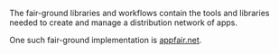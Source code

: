 The fair-ground libraries and workflows contain the tools and libraries needed to create and manage a distribution network of apps.

One such fair-ground implementation is [appfair.net](https://appfair.net).
